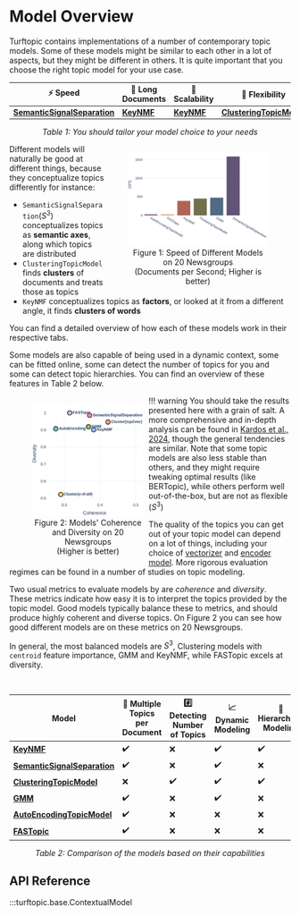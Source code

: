 # Model Overview

Turftopic contains implementations of a number of contemporary topic models.
Some of these models might be similar to each other in a lot of aspects, but they might be different in others.
It is quite important that you choose the right topic model for your use case.

<center>

| :zap: Speed | :book: Long Documents | :elephant: Scalability | :nut_and_bolt: Flexibility |
| - | - | - | - |
| **[SemanticSignalSeparation](s3.md)** | **[KeyNMF](KeyNMF.md)** |  **[KeyNMF](KeyNMF.md)** | **[ClusteringTopicModel](ClusteringTopicModel.md)** |

_Table 1: You should tailor your model choice to your needs_

</center>


<figure style="width: 50%; text-align: center; float: right;">
  <img src="../images/docs_per_second.png">
  <figcaption> Figure 1: Speed of Different Models on 20 Newsgroups <br> (Documents per Second; Higher is better) </figcaption>
</figure>

Different models will naturally be good at different things, because they conceptualize topics differently for instance:


- `SemanticSignalSeparation`($S^3$) conceptualizes topics as **semantic axes**, along which topics are distributed
- `ClusteringTopicModel` finds **clusters** of documents and treats those as topics
- `KeyNMF` conceptualizes topics as **factors**, or looked at it from a different angle, it finds **clusters of words**

You can find a detailed overview of how each of these models work in their respective tabs.

Some models are also capable of being used in a dynamic context, some can be fitted online, some can detect the number of topics for you and some can detect topic hierarchies. You can find an overview of these features in Table 2 below.

<figure style="width: 40%; text-align: center; float: left; margin-right: 8px">
  <img src="../images/performance_20ng.png">
  <figcaption> Figure 2: Models' Coherence and Diversity on 20 Newsgroups <br> (Higher is better) </figcaption>
</figure>

!!! warning
    You should take the results presented here with a grain of salt. A more comprehensive and in-depth analysis can be found in [Kardos et al., 2024](https://arxiv.org/abs/2406.09556), though the general tendencies are similar.
    Note that some topic models are also less stable than others, and they might require tweaking optimal results (like BERTopic), while others perform well out-of-the-box, but are not as flexible ($S^3$)

The quality of the topics you can get out of your topic model can depend on a lot of things, including your choice of [vectorizer](../vectorizers.md) and [encoder model](../encoders.md).
More rigorous evaluation regimes can be found in a number of studies on topic modeling.

Two usual metrics to evaluate models by are *coherence* and *diversity*.
These metrics indicate how easy it is to interpret the topics provided by the topic model.
Good models typically balance these to metrics, and should produce highly coherent and diverse topics.
On Figure 2 you can see how good different models are on these metrics on 20 Newsgroups.

In general, the most balanced models are $S^3$, Clustering models with `centroid` feature importance, GMM and KeyNMF, while FASTopic excels at diversity.

<br>

<center>


| Model | :1234: Multiple Topics per Document  | :hash: Detecting Number of Topics  | :chart_with_upwards_trend: Dynamic Modeling  | :evergreen_tree: Hierarchical Modeling  | :star: Inference over New Documents  | :globe_with_meridians: Cross-Lingual  | :ocean: Online Fitting  |
| - | - | - | - | - | - | - | - |
| **[KeyNMF](KeyNMF.md)** | :heavy_check_mark: | :x: | :heavy_check_mark: | :heavy_check_mark: | :heavy_check_mark: | :heavy_check_mark:  | :heavy_check_mark: |
| **[SemanticSignalSeparation](s3.md)** | :heavy_check_mark: | :x: | :heavy_check_mark: | :x: | :heavy_check_mark: | :heavy_check_mark: | :x: |
| **[ClusteringTopicModel](clustering.md)** | :x: | :heavy_check_mark: | :heavy_check_mark: | :heavy_check_mark: | :x: | :heavy_check_mark: | :x: |
| **[GMM](GMM.md)** | :heavy_check_mark: | :x: | :heavy_check_mark: | :x: | :heavy_check_mark: | :heavy_check_mark: | :x: |
| **[AutoEncodingTopicModel](ctm.md)** | :heavy_check_mark: | :x: | :x: | :x: | :heavy_check_mark: | :heavy_check_mark:  | :x: |
| **[FASTopic](fastopic.md)** | :heavy_check_mark: | :x: | :x: | :x: | :heavy_check_mark: | :heavy_check_mark: | :x: |

_Table 2: Comparison of the models based on their capabilities_

</center>

## API Reference

:::turftopic.base.ContextualModel
